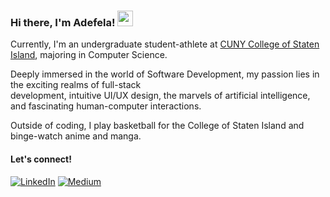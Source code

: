 ### Hi there, I'm Adefela! <img src="https://emojis.slackmojis.com/emojis/images/1536351075/4594/blob-wave.gif" width="25"/>

Currently, I'm an undergraduate student-athlete at [CUNY College of Staten Island](https://www.csi.cuny.edu/), majoring in Computer Science.

Deeply immersed in the world of Software Development, my passion lies in the exciting realms of full-stack <br> development, intuitive UI/UX design, the marvels of artificial intelligence, and fascinating human-computer interactions.

Outside of coding, I play basketball for the College of Staten Island and binge-watch anime and manga.

#### Let's connect!
[<img alt="LinkedIn" src="https://img.shields.io/badge/LinkedIn-%230E76A8.svg?&style=for-the-badge&logo=LinkedIn&logoColor=white" />](https://www.linkedin.com/in/adefelafakorode/)
[<img alt="Medium" src="https://img.shields.io/badge/Medium-%23000000.svg?&style=for-the-badge&logo=Medium&logoColor=white" />](https://medium.com/@adefelafakorode)
